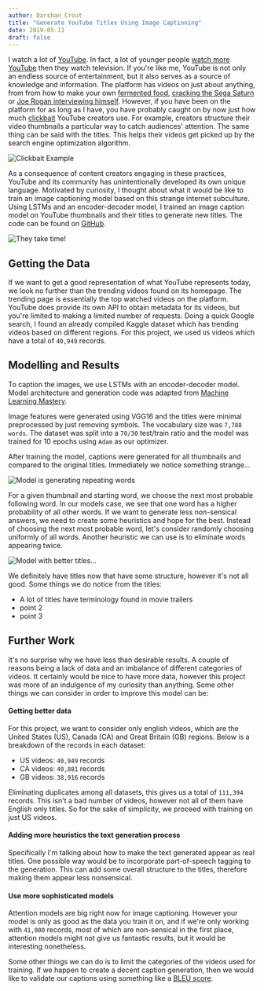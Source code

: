 ```yaml
---
author: Darshan Crout
title: "Generate YouTube Titles Using Image Captioning"
date: 2019-05-11
draft: false
---
```


I watch a lot of [YouTube](https://www.youtube.com/). In fact, a lot of younger people [watch more YouTube](https://www.thinkwithgoogle.com/consumer-insights/video-trends-where-audience-watching/)
then they watch television. If you're like me, YouTube is not only an endless source of entertainment, but it also serves as a source of knowledge and information. The platform has videos on
just about anything, from from how to make your own [fermented food](https://www.youtube.com/watch?v=zx8pYMkkKXg), [cracking the Sega Saturn](https://www.youtube.com/watch?v=jOyfZex7B3E) or
[Joe Rogan interviewing himself](https://www.youtube.com/watch?v=-xY_D8SMNtE). However, if you have been on the platform for as long as I have, you have probably caught on by now
just how much [clickbait](https://en.wikipedia.org/wiki/Clickbait) YouTube creators use. For example, creators structure their video thumbnails a particular way to catch audiences'
attention. The same thing can be said with the titles. This helps their videos get picked up by the search engine optimization algorithm.

![Clickbait Example](/images/clickbait.png)

As a consequence of content creators engaging in these practices, YouTube and its community has unintentionally developed its own unique language.
Motivated by curiosity, I thought about what it would be like to train an image captioning model based on this strange internet subculture. Using LSTMs and an encoder-decoder model,
I trained an image caption model on YouTube thumbnails and their titles to generate new titles. The code can be found on [GitHub](https://github.com/dtcrout/yt-title-generator).

![They take time!](/images/koji.png)

## Getting the Data

If we want to get a good representation of what YouTube represents today, we look no further than the trending videos found on its homepage. The trending page is essentially the top
watched videos on the platform. YouTube does provide its own API to obtain metadata for its videos, but you're limited to making a limited number of requests. Doing a quick Google
search, I found an already compiled Kaggle dataset which has trending videos based on different regions. For this project, we used `US` videos which have a total of `40,949` records.

## Modelling and Results

To caption the images, we use LSTMs with an encoder-decoder model. Model architecture and generation code was adapted from
[Machine Learning Mastery](https://machinelearningmastery.com/develop-a-deep-learning-caption-generation-model-in-python/).

Image features were generated using VGG16 and the titles were minimal preprocessed by just removing symbols. The vocabulary size was `7,788 words`.
The dataset was split into a `70/30` test/train ratio and the model was trained for 10 epochs using `Adam` as our optimizer.

After training the model, captions were generated for all thumbnails and compared to the original titles. Immediately we notice
something strange...

![Model is generating repeating words]()

For a given thumbnail and starting word, we choose the next most probable following word. In our models case, we see that one word has a higher
probability of all other words. If we want to generate less non-sensical answers, we need to create some heuristics and hope for the best. Instead of choosing the next most
probable word, let's consider randomly choosing uniformly of all words. Another heuristic we can use is to eliminate words appearing twice.

![Model with better titles...]()

We definitely have titles now that have some structure, however it's not all good. Some things we do notice from the titles:

* A lot of titles have terminology found in movie trailers
* point 2
* point 3

## Further Work

It's no surprise why we have less than desirable results. A couple of reasons being a lack of data and an imbalance of different categories of videos. It certainly would be nice to
have more data, however this project was more of an indulgence of my curiosity than anything. Some other things we can consider in order to improve this model can be:

#### Getting better data

For this project, we want to consider only english videos, which are the United States (US), Canada (CA) and Great Britain (GB) regions. Below is a breakdown of the records
in each dataset:

* US videos: `40,949` records
* CA videos: `40,881` records
* GB videos: `38,916` records

Eliminating duplicates among all datasets, this gives us a total of `111,394` records. This isn't a bad number of videos, however not all of them have English only titles.
So for the sake of simplicity, we proceed with training on just US videos.

#### Adding more heuristics the text generation process

Specifically I'm talking about how to make the text generated appear as real titles. One possible way would be to incorporate part-of-speech tagging to the generation.
This can add some overall structure to the titles, therefore making them appear less nonsensical.

#### Use more sophisticated models
Attention models are big right now for image captioning. However your model is only as good as the data you train it on, and if we're only working with `41,000` records,
most of which are non-sensical in the first place, attention models might not give us fantastic results, but it would be interesting nonetheless.

Some other things we can do is to limit the categories of the videos used for training. If we happen to create a decent caption generation,
then we would like to validate our captions using something like a [BLEU score](https://en.wikipedia.org/wiki/BLEU).

